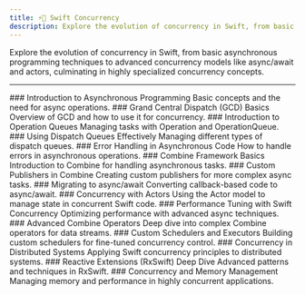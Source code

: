 ```yaml
---
title: ⚡️🧵 Swift Concurrency
description: Explore the evolution of concurrency in Swift, from basic asynchronous programming techniques to advanced concurrency models like async/await and actors, culminating in highly specialized concurrency concepts.
---
```

Explore the evolution of concurrency in Swift, from basic asynchronous programming techniques to advanced concurrency models like async/await and actors, culminating in highly specialized concurrency concepts.

---

<Timeline horizontal>

<TimelineItem url='#' level='beginner' align='right'>
### Introduction to Asynchronous Programming
Basic concepts and the need for async operations.
</TimelineItem>

<TimelineItem url='#' level='beginner' align='left'>
### Grand Central Dispatch (GCD) Basics
Overview of GCD and how to use it for concurrency.
</TimelineItem>

<TimelineItem url='#' level='beginner' align='right'>
### Introduction to Operation Queues
Managing tasks with Operation and OperationQueue.
</TimelineItem>

<TimelineItem url='#' level='beginner' align='left'>
### Using Dispatch Queues Effectively
Managing different types of dispatch queues.
</TimelineItem>

<TimelineItem url='#' level='beginner' align='right'>
### Error Handling in Asynchronous Code
How to handle errors in asynchronous operations.
</TimelineItem>

<TimelineItem url='#' level='intermediate' align='left'>
### Combine Framework Basics
Introduction to Combine for handling asynchronous tasks.
</TimelineItem>

<TimelineItem url='#' level='intermediate' align='right'>
### Custom Publishers in Combine
Creating custom publishers for more complex async tasks.
</TimelineItem>

<TimelineItem url='#' level='intermediate' align='left'>
### Migrating to async/await
Converting callback-based code to async/await.
</TimelineItem>

<TimelineItem url='#' level='intermediate' align='right'>
### Concurrency with Actors
Using the Actor model to manage state in concurrent Swift code.
</TimelineItem>

<TimelineItem url='#' level='advanced' align='left'>
### Performance Tuning with Swift Concurrency
Optimizing performance with advanced async techniques.
</TimelineItem>

<TimelineItem url='#' level='advanced' align='right'>
### Advanced Combine Operators
Deep dive into complex Combine operators for data streams.
</TimelineItem>

<TimelineItem url='#' level='advanced' align='left'>
### Custom Schedulers and Executors
Building custom schedulers for fine-tuned concurrency control.
</TimelineItem>

<TimelineItem url='#' level='advanced-pro' align='right'>
### Concurrency in Distributed Systems
Applying Swift concurrency principles to distributed systems.
</TimelineItem>

<TimelineItem url='#' level='advanced-pro' align='left'>
### Reactive Extensions (RxSwift) Deep Dive
Advanced patterns and techniques in RxSwift.
</TimelineItem>

<TimelineItem url='#' level='advanced-pro' align='right'>
### Concurrency and Memory Management
Managing memory and performance in highly concurrent applications.
</TimelineItem>

</Timeline>
